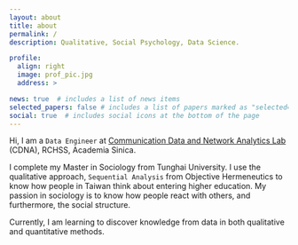 ```yaml
---
layout: about
title: about
permalink: /
description: Qualitative, Social Psychology, Data Science.

profile:
  align: right
  image: prof_pic.jpg
  address: >

news: true  # includes a list of news items
selected_papers: false # includes a list of papers marked as "selected={true}"
social: true  # includes social icons at the bottom of the page
---
```


Hi, I am a `Data Engineer` at [Communication Data and Network Analytics Lab](https://cdna.survey.sinica.edu.tw/) (CDNA), RCHSS, Academia Sinica. 

I complete my Master in Sociology from Tunghai University. I use the qualitative approach, `Sequential Analysis` from Objective Hermeneutics to know how people in Taiwan think about entering higher education. My passion in sociology is to know how people react with others, and furthermore, the social structure.

Currently, I am learning to discover knowledge from data in both qualitative and quantitative methods.